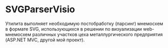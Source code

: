 # SVGParserVisio
Утилита выполняет необходимую постобработку (парсинг) мнемосхем в формате SVG, использующихся в решении по визуализации web-мнемосхем различных участков цеха металлургического предприятия (ASP.NET MVC, другой мой проект).
